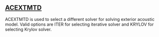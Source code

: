 ## [ACEXTMTD](https://nexus.hexagon.com/documentationcenter/bundle/MSC_Nastran_2022.4/page/Nastran_Combined_Book/qrg/parameters/TOC.ACEXTMTD.xhtml)

ACEXTMTD is used to select a different solver for solving exterior acoustic model. Valid options are ITER for selecting iterative solver and KRYLOV for selecting Krylov solver.


